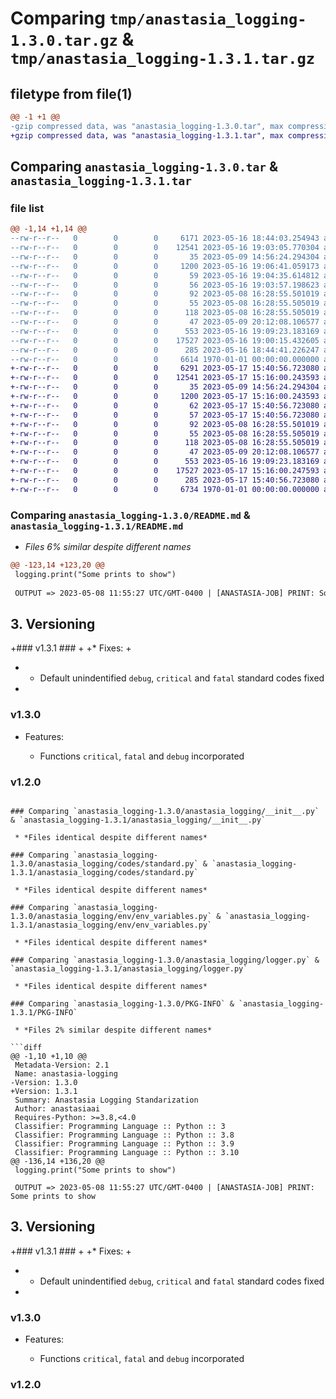 # Comparing `tmp/anastasia_logging-1.3.0.tar.gz` & `tmp/anastasia_logging-1.3.1.tar.gz`

## filetype from file(1)

```diff
@@ -1 +1 @@
-gzip compressed data, was "anastasia_logging-1.3.0.tar", max compression
+gzip compressed data, was "anastasia_logging-1.3.1.tar", max compression
```

## Comparing `anastasia_logging-1.3.0.tar` & `anastasia_logging-1.3.1.tar`

### file list

```diff
@@ -1,14 +1,14 @@
--rw-r--r--   0        0        0     6171 2023-05-16 18:44:03.254943 anastasia_logging-1.3.0/README.md
--rw-r--r--   0        0        0    12541 2023-05-16 19:03:05.770304 anastasia_logging-1.3.0/anastasia_logging/__init__.py
--rw-r--r--   0        0        0       35 2023-05-09 14:56:24.294304 anastasia_logging-1.3.0/anastasia_logging/codes/__init__.py
--rw-r--r--   0        0        0     1200 2023-05-16 19:06:41.059173 anastasia_logging-1.3.0/anastasia_logging/codes/standard.py
--rw-r--r--   0        0        0       59 2023-05-16 19:04:35.614812 anastasia_logging-1.3.0/anastasia_logging/codes/standard_critical.py
--rw-r--r--   0        0        0       56 2023-05-16 19:03:57.198623 anastasia_logging-1.3.0/anastasia_logging/codes/standard_debug.py
--rw-r--r--   0        0        0       92 2023-05-08 16:28:55.501019 anastasia_logging-1.3.0/anastasia_logging/codes/standard_errors.py
--rw-r--r--   0        0        0       55 2023-05-08 16:28:55.505019 anastasia_logging-1.3.0/anastasia_logging/codes/standard_info.py
--rw-r--r--   0        0        0      118 2023-05-08 16:28:55.505019 anastasia_logging-1.3.0/anastasia_logging/codes/standard_warning.py
--rw-r--r--   0        0        0       47 2023-05-09 20:12:08.106577 anastasia_logging-1.3.0/anastasia_logging/env/__init__.py
--rw-r--r--   0        0        0      553 2023-05-16 19:09:23.183169 anastasia_logging-1.3.0/anastasia_logging/env/env_variables.py
--rw-r--r--   0        0        0    17527 2023-05-16 19:00:15.432605 anastasia_logging-1.3.0/anastasia_logging/logger.py
--rw-r--r--   0        0        0      285 2023-05-16 18:44:41.226247 anastasia_logging-1.3.0/pyproject.toml
--rw-r--r--   0        0        0     6614 1970-01-01 00:00:00.000000 anastasia_logging-1.3.0/PKG-INFO
+-rw-r--r--   0        0        0     6291 2023-05-17 15:40:56.723080 anastasia_logging-1.3.1/README.md
+-rw-r--r--   0        0        0    12541 2023-05-17 15:16:00.243593 anastasia_logging-1.3.1/anastasia_logging/__init__.py
+-rw-r--r--   0        0        0       35 2023-05-09 14:56:24.294304 anastasia_logging-1.3.1/anastasia_logging/codes/__init__.py
+-rw-r--r--   0        0        0     1200 2023-05-17 15:16:00.243593 anastasia_logging-1.3.1/anastasia_logging/codes/standard.py
+-rw-r--r--   0        0        0       62 2023-05-17 15:40:56.723080 anastasia_logging-1.3.1/anastasia_logging/codes/standard_critical.py
+-rw-r--r--   0        0        0       57 2023-05-17 15:40:56.723080 anastasia_logging-1.3.1/anastasia_logging/codes/standard_debug.py
+-rw-r--r--   0        0        0       92 2023-05-08 16:28:55.501019 anastasia_logging-1.3.1/anastasia_logging/codes/standard_errors.py
+-rw-r--r--   0        0        0       55 2023-05-08 16:28:55.505019 anastasia_logging-1.3.1/anastasia_logging/codes/standard_info.py
+-rw-r--r--   0        0        0      118 2023-05-08 16:28:55.505019 anastasia_logging-1.3.1/anastasia_logging/codes/standard_warning.py
+-rw-r--r--   0        0        0       47 2023-05-09 20:12:08.106577 anastasia_logging-1.3.1/anastasia_logging/env/__init__.py
+-rw-r--r--   0        0        0      553 2023-05-16 19:09:23.183169 anastasia_logging-1.3.1/anastasia_logging/env/env_variables.py
+-rw-r--r--   0        0        0    17527 2023-05-17 15:16:00.247593 anastasia_logging-1.3.1/anastasia_logging/logger.py
+-rw-r--r--   0        0        0      285 2023-05-17 15:40:56.723080 anastasia_logging-1.3.1/pyproject.toml
+-rw-r--r--   0        0        0     6734 1970-01-01 00:00:00.000000 anastasia_logging-1.3.1/PKG-INFO
```

### Comparing `anastasia_logging-1.3.0/README.md` & `anastasia_logging-1.3.1/README.md`

 * *Files 6% similar despite different names*

```diff
@@ -123,14 +123,20 @@
 logging.print("Some prints to show")
 
 OUTPUT => 2023-05-08 11:55:27 UTC/GMT-0400 | [ANASTASIA-JOB] PRINT: Some prints to show
 ```
 
 ## **3. Versioning** ##
 
+### v1.3.1 ###
+
+* Fixes:
+
+    * Default unindentified ```debug```, ```critical``` and ```fatal``` standard codes fixed
+
 ### v1.3.0 ###
 
 * Features:
 
     * Functions ```critical```, ```fatal``` and ```debug``` incorporated
 
 ### v1.2.0 ###
```

### Comparing `anastasia_logging-1.3.0/anastasia_logging/__init__.py` & `anastasia_logging-1.3.1/anastasia_logging/__init__.py`

 * *Files identical despite different names*

### Comparing `anastasia_logging-1.3.0/anastasia_logging/codes/standard.py` & `anastasia_logging-1.3.1/anastasia_logging/codes/standard.py`

 * *Files identical despite different names*

### Comparing `anastasia_logging-1.3.0/anastasia_logging/env/env_variables.py` & `anastasia_logging-1.3.1/anastasia_logging/env/env_variables.py`

 * *Files identical despite different names*

### Comparing `anastasia_logging-1.3.0/anastasia_logging/logger.py` & `anastasia_logging-1.3.1/anastasia_logging/logger.py`

 * *Files identical despite different names*

### Comparing `anastasia_logging-1.3.0/PKG-INFO` & `anastasia_logging-1.3.1/PKG-INFO`

 * *Files 2% similar despite different names*

```diff
@@ -1,10 +1,10 @@
 Metadata-Version: 2.1
 Name: anastasia-logging
-Version: 1.3.0
+Version: 1.3.1
 Summary: Anastasia Logging Standarization
 Author: anastasiaai
 Requires-Python: >=3.8,<4.0
 Classifier: Programming Language :: Python :: 3
 Classifier: Programming Language :: Python :: 3.8
 Classifier: Programming Language :: Python :: 3.9
 Classifier: Programming Language :: Python :: 3.10
@@ -136,14 +136,20 @@
 logging.print("Some prints to show")
 
 OUTPUT => 2023-05-08 11:55:27 UTC/GMT-0400 | [ANASTASIA-JOB] PRINT: Some prints to show
 ```
 
 ## **3. Versioning** ##
 
+### v1.3.1 ###
+
+* Fixes:
+
+    * Default unindentified ```debug```, ```critical``` and ```fatal``` standard codes fixed
+
 ### v1.3.0 ###
 
 * Features:
 
     * Functions ```critical```, ```fatal``` and ```debug``` incorporated
 
 ### v1.2.0 ###
```

